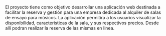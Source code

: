 El proyecto tiene como objetivo desarrollar una aplicación web destinada a facilitar la reserva y gestión para una empresa dedicada al alquiler de salas de ensayo para músicos. La aplicación permitira a los usuarios visualizar la disponibilidad, caracteristicas de la sala, y sus respectivos precios. Desde allí podran realizar la reserva de las mismas en linea.